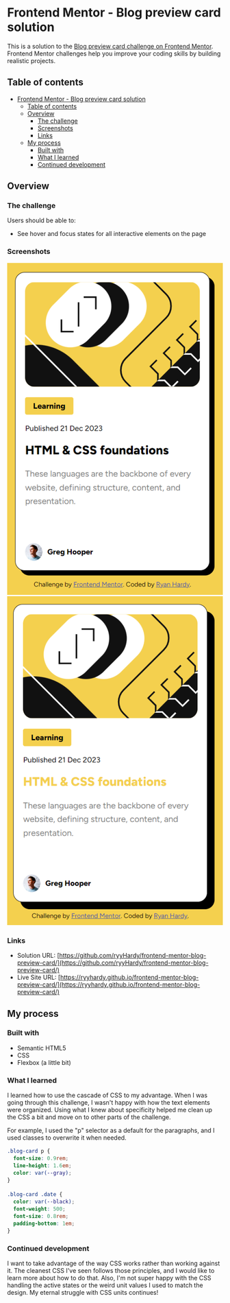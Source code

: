# Frontend Mentor - Blog preview card solution

This is a solution to the [Blog preview card challenge on Frontend Mentor](https://www.frontendmentor.io/challenges/blog-preview-card-ckPaj01IcS). Frontend Mentor challenges help you improve your coding skills by building realistic projects. 

## Table of contents

- [Frontend Mentor - Blog preview card solution](#frontend-mentor---blog-preview-card-solution)
    - [Table of contents](#table-of-contents)
    - [Overview](#overview)
        - [The challenge](#the-challenge)
        - [Screenshots](#screenshots)
        - [Links](#links)
    - [My process](#my-process)
        - [Built with](#built-with)
        - [What I learned](#what-i-learned)
        - [Continued development](#continued-development)

## Overview

### The challenge

Users should be able to:

- See hover and focus states for all interactive elements on the page

### Screenshots

![](./solution-screenshot.png)
![](./solution-screenshot-active.png)

### Links

- Solution URL: [https://github.com/ryyHardy/frontend-mentor-blog-preview-card/](https://github.com/ryyHardy/frontend-mentor-blog-preview-card/)
- Live Site URL: [https://ryyhardy.github.io/frontend-mentor-blog-preview-card/](https://ryyhardy.github.io/frontend-mentor-blog-preview-card/)

## My process

### Built with

- Semantic HTML5
- CSS
- Flexbox (a little bit)

### What I learned

I learned how to use the cascade of CSS to my advantage. When I was going through this challenge,
I wasn't happy with how the text elements were organized. Using what I knew about specificity
helped me clean up the CSS a bit and move on to other parts of the challenge.

For example, I used the "p" selector as a default for the paragraphs, and I used classes to overwrite
it when needed.

```css
.blog-card p {
  font-size: 0.9rem;
  line-height: 1.6em;
  color: var(--gray);
}

.blog-card .date {
  color: var(--black);
  font-weight: 500;
  font-size: 0.8rem;
  padding-bottom: 1em;
}

```

### Continued development

I want to take advantage of the way CSS works rather than working against it. The cleanest CSS
I've seen follows those principles, and I would like to learn more about how to do that. Also,
I'm not super happy with the CSS handling the active states or the weird unit values I used to
match the design. My eternal struggle with CSS units continues!

